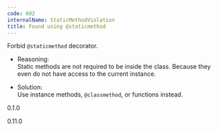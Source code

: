 ```yaml
---
code: 602
internalName: StaticMethodViolation
title: Found using @staticmethod
---
```


Forbid `@staticmethod` decorator.

  - Reasoning:  
    Static methods are not required to be inside the class. Because they
    even do not have access to the current instance.

  - Solution:  
    Use instance methods, `@classmethod`, or functions instead.

<div class="versionadded">

0.1.0

</div>

<div class="versionchanged">

0.11.0

</div>